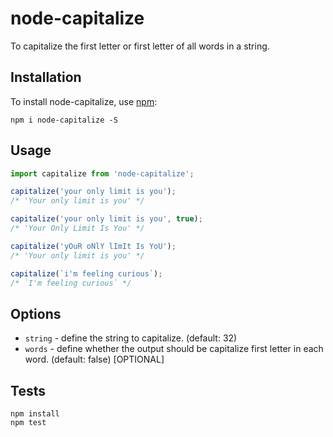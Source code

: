 # node-capitalize

To capitalize the first letter or first letter of all words in a string.

## Installation

To install node-capitalize, use [npm](http://github.com/npm/npm):

```
npm i node-capitalize -S
```

## Usage

```javascript
import capitalize from 'node-capitalize';

capitalize('your only limit is you');
/* 'Your only limit is you' */

capitalize('your only limit is you', true);
/* 'Your Only Limit Is You' */

capitalize('yOuR oNlY lImIt Is YoU');
/* 'Your only limit is you' */

capitalize(`i'm feeling curious`);
/* `I'm feeling curious` */
```

## Options
- `string` - define the string to capitalize. (default: 32)
- `words` - define whether the output should be capitalize first letter in each word. (default: false) [OPTIONAL]

## Tests

```
npm install
npm test
```